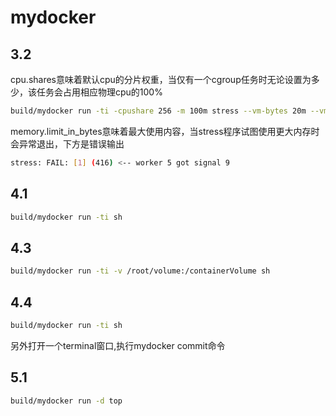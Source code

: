 # mydocker

## 3.2

cpu.shares意味着默认cpu的分片权重，当仅有一个cgroup任务时无论设置为多少，该任务会占用相应物理cpu的100%

```bash
build/mydocker run -ti -cpushare 256 -m 100m stress --vm-bytes 20m --vm-keep --vm 1
```

memory.limit_in_bytes意味着最大使用内容，当stress程序试图使用更大内存时会异常退出，下方是错误输出

```bash
stress: FAIL: [1] (416) <-- worker 5 got signal 9
```

## 4.1

```bash
build/mydocker run -ti sh
```

## 4.3

```bash
build/mydocker run -ti -v /root/volume:/containerVolume sh
```

## 4.4

```bash
build/mydocker run -ti sh
```

另外打开一个terminal窗口,执行mydocker commit命令

## 5.1

```bash
build/mydocker run -d top
```
